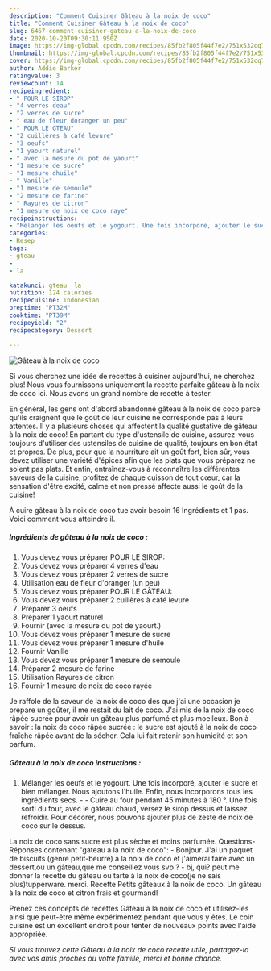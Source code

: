 ```yaml
---
description: "Comment Cuisiner Gâteau à la noix de coco"
title: "Comment Cuisiner Gâteau à la noix de coco"
slug: 6467-comment-cuisiner-gateau-a-la-noix-de-coco
date: 2020-10-20T09:30:11.950Z
image: https://img-global.cpcdn.com/recipes/85fb2f805f44f7e2/751x532cq70/gateau-a-la-noix-de-coco-photo-principale-de-la-recette.jpg
thumbnail: https://img-global.cpcdn.com/recipes/85fb2f805f44f7e2/751x532cq70/gateau-a-la-noix-de-coco-photo-principale-de-la-recette.jpg
cover: https://img-global.cpcdn.com/recipes/85fb2f805f44f7e2/751x532cq70/gateau-a-la-noix-de-coco-photo-principale-de-la-recette.jpg
author: Addie Barker
ratingvalue: 3
reviewcount: 14
recipeingredient:
- " POUR LE SIROP"
- "4 verres deau"
- "2 verres de sucre"
- " eau de fleur doranger un peu"
- " POUR LE GTEAU"
- "2 cuillères à café levure"
- "3 oeufs"
- "1 yaourt naturel"
- " avec la mesure du pot de yaourt"
- "1 mesure de sucre"
- "1 mesure dhuile"
- " Vanille"
- "1 mesure de semoule"
- "2 mesure de farine"
- " Rayures de citron"
- "1 mesure de noix de coco raye"
recipeinstructions:
- "Mélanger les oeufs et le yogourt. Une fois incorporé, ajouter le sucre et bien mélanger. Nous ajoutons l&#39;huile. Enfin, nous incorporons tous les ingrédients secs.   Cuire au four pendant 45 minutes à 180 °. Une fois sorti du four, avec le gâteau chaud, versez le sirop dessus et laissez refroidir. Pour décorer, nous pouvons ajouter plus de zeste de noix de coco sur le dessus."
categories:
- Resep
tags:
- gteau
- 
- la

katakunci: gteau  la 
nutrition: 124 calories
recipecuisine: Indonesian
preptime: "PT32M"
cooktime: "PT39M"
recipeyield: "2"
recipecategory: Dessert

---
```



![Gâteau à la noix de coco](https://img-global.cpcdn.com/recipes/85fb2f805f44f7e2/751x532cq70/gateau-a-la-noix-de-coco-photo-principale-de-la-recette.jpg)

Si vous cherchez une idée de recettes à cuisiner aujourd'hui, ne cherchez plus! Nous vous fournissons uniquement la recette parfaite gâteau à la noix de coco ici. Nous avons un grand nombre de recette à tester.

En général, les gens ont d'abord abandonné gâteau à la noix de coco parce qu'ils craignent que le goût de leur cuisine ne corresponde pas à leurs attentes. Il y a plusieurs choses qui affectent la qualité gustative de gâteau à la noix de coco! En partant du type d'ustensile de cuisine, assurez-vous toujours d'utiliser des ustensiles de cuisine de qualité, toujours en bon état et propres. De plus, pour que la nourriture ait un goût fort, bien sûr, vous devez utiliser une variété d'épices afin que les plats que vous préparez ne soient pas plats. Et enfin, entraînez-vous à reconnaître les différentes saveurs de la cuisine, profitez de chaque cuisson de tout cœur, car la sensation d'être excité, calme et non pressé affecte aussi le goût de la cuisine!

<!--inarticleads1-->

À cuire gâteau à la noix de coco tue avoir besoin 16 Ingrédients et 1 pas. Voici comment vous atteindre il.

##### Ingrédients de gâteau à la noix de coco :

1. Vous devez vous préparer  POUR LE SIROP:
1. Vous devez vous préparer 4 verres d&#39;eau
1. Vous devez vous préparer 2 verres de sucre
1. Utilisation  eau de fleur d&#39;oranger (un peu)
1. Vous devez vous préparer  POUR LE GÂTEAU:
1. Vous devez vous préparer 2 cuillères à café levure
1. Préparer 3 oeufs
1. Préparer 1 yaourt naturel
1. Fournir  (avec la mesure du pot de yaourt.)
1. Vous devez vous préparer 1 mesure de sucre
1. Vous devez vous préparer 1 mesure d&#39;huile
1. Fournir  Vanille
1. Vous devez vous préparer 1 mesure de semoule
1. Préparer 2 mesure de farine
1. Utilisation  Rayures de citron
1. Fournir 1 mesure de noix de coco rayée


Je raffole de la saveur de la noix de coco des que j&#39;ai une occasion je prepare un goûter, il me restait du lait de coco. J&#39;ai mis de la noix de coco râpée sucrée pour avoir un gâteau plus parfumé et plus moelleux. Bon à savoir : la noix de coco râpée sucrée : le sucre est ajouté à la noix de coco fraîche râpée avant de la sécher. Cela lui fait retenir son humidité et son parfum. 

<!--inarticleads2-->

##### Gâteau à la noix de coco instructions :

1. Mélanger les oeufs et le yogourt. Une fois incorporé, ajouter le sucre et bien mélanger. Nous ajoutons l&#39;huile. Enfin, nous incorporons tous les ingrédients secs.  -  - Cuire au four pendant 45 minutes à 180 °. Une fois sorti du four, avec le gâteau chaud, versez le sirop dessus et laissez refroidir. Pour décorer, nous pouvons ajouter plus de zeste de noix de coco sur le dessus.


La noix de coco sans sucre est plus sèche et moins parfumée. Questions-Réponses contenant &#34;gateau a la noix de coco&#34;: - Bonjour. J&#39;ai un paquet de biscuits (genre petit-beurre) à la noix de coco et j&#39;aimerai faire avec un dessert,ou un gâteau,que me conseillez vous svp ? - bj, qui? peut me donner la recette du gâteau ou tarte à la noix de coco(je ne sais plus)tupperware. merci. Recette Petits gâteaux à la noix de coco. Un gâteau à la noix de coco et citron frais et gourmand! 

<!--inarticleads1-->

<p>
Prenez ces concepts de recettes Gâteau à la noix de coco et utilisez-les ainsi que peut-être même expérimentez pendant que vous y êtes. Le coin cuisine est un excellent endroit pour tenter de nouveaux points avec l'aide appropriée.
</p>

<p>
<i>Si vous trouvez cette Gâteau à la noix de coco recette utile, partagez-la avec vos amis proches ou votre famille, merci et bonne chance.</i>
</p>
